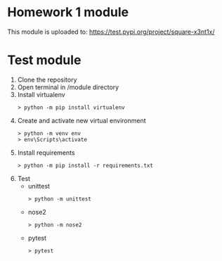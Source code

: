 # Homework 1 module

This module is uploaded to: https://test.pypi.org/project/square-x3nt1x/

# Test module

1. Clone the repository
2. Open terminal in /module directory
3. Install virtualenv
   ~~~
   > python -m pip install virtualenv
   ~~~
4. Create and activate new virtual environment
   ~~~
   > python -m venv env
   > env\Scripts\activate
   ~~~
5. Install requirements
   ~~~
   > python -m pip install -r requirements.txt
   ~~~
6. Test
   * unittest
     ~~~
     > python -m unittest
     ~~~
   * nose2
     ~~~
     > python -m nose2
     ~~~
   * pytest
     ~~~
     > pytest
     ~~~